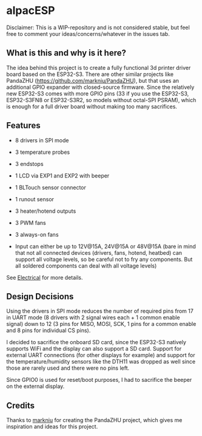 # alpacESP

Disclaimer: This is a WIP-repository and is not considered stable, but feel free to comment your ideas/concerns/whatever in the issues tab.

## What is this and why is it here?
The idea behind this project is to create a fully functional 3d printer driver board based on the ESP32-S3.
There are other similar projects like PandaZHU (https://github.com/markniu/PandaZHU), but that uses an additional GPIO expander with closed-source firmware.
Since the relatively new ESP32-S3 comes with more GPIO pins (33 if you use the ESP32-S3, ESP32-S3FN8 or ESP32-S3R2, so models without octal-SPI PSRAM),
which is enough for a full driver board without making too many sacrifices.

## Features
 - 8 drivers in SPI mode
 - 3 temperature probes
 - 3 endstops
 - 1 LCD via EXP1 and EXP2 with beeper
 - 1 BLTouch sensor connector
 - 1 runout sensor
 - 3 heater/hotend outputs
 - 3 PWM fans
 - 3 always-on fans

 - Input can either be up to 12V@15A, 24V@15A or 48V@15A (bare in mind that not all connected devices (drivers, fans, hotend, heatbed) can support all voltage levels, so be careful not to fry any components. But all soldered components can deal with all voltage levels)

See [Electrical](https://github.com/Dschorim/alpacESP/blob/main/Electrical.md) for more details.

## Design Decisions
Using the drivers in SPI mode reduces the number of required pins from 17 in UART mode (8 drivers with 2 signal wires each + 1 common enable signal)
down to 12 (3 pins for MISO, MOSI, SCK, 1 pins for a common enable and 8 pins for individual CS pins).

I decided to sacrifice the onboard SD card, since the ESP32-S3 natively supports WiFi and the display can also support a SD card.
Support for external UART connections (for other displays for example) and support for the temperature/humidity sensors like the DTH11 was dropped as well
since those are rarely used and there were no pins left.

Since GPIO0 is used for reset/boot purposes, I had to sacrifice the beeper on the external display.

## Credits
Thanks to [markniu](https://github.com/markniu) for creating the PandaZHU project, which gives me inspiration and ideas for this project.